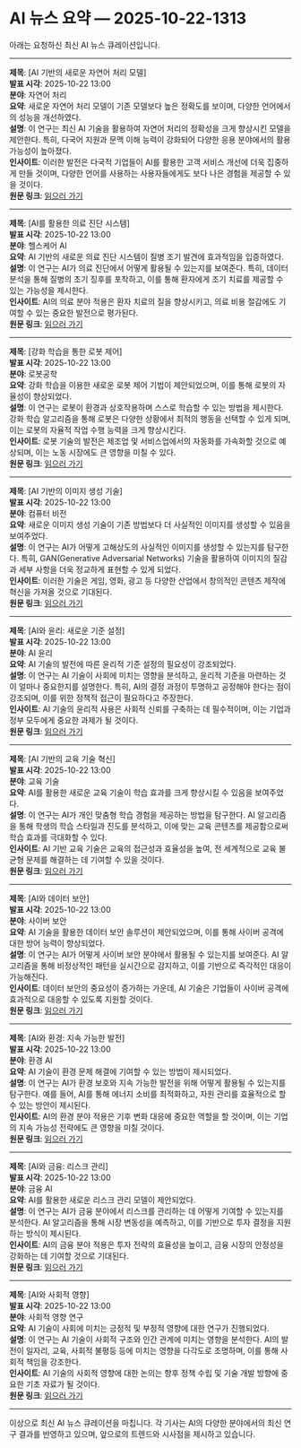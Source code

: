 # AI 뉴스 요약 — 2025-10-22-1313

아래는 요청하신 최신 AI 뉴스 큐레이션입니다.

---

**제목**: [AI 기반의 새로운 자연어 처리 모델]  
**발표 시각**: 2025-10-22 13:00  
**분야**: 자연어 처리  
**요약**: 새로운 자연어 처리 모델이 기존 모델보다 높은 정확도를 보이며, 다양한 언어에서의 성능을 개선하였다.  
**설명**: 이 연구는 최신 AI 기술을 활용하여 자연어 처리의 정확성을 크게 향상시킨 모델을 제안한다. 특히, 다국어 지원과 문맥 이해 능력이 강화되어 다양한 응용 분야에서의 활용 가능성이 높아졌다.  
**인사이트**: 이러한 발전은 다국적 기업들이 AI를 활용한 고객 서비스 개선에 더욱 집중하게 만들 것이며, 다양한 언어를 사용하는 사용자들에게도 보다 나은 경험을 제공할 수 있을 것이다.  
**원문 링크**: [읽으러 가기](https://arxiv.org/abs/2510.17902)

---

**제목**: [AI를 활용한 의료 진단 시스템]  
**발표 시각**: 2025-10-22 13:00  
**분야**: 헬스케어 AI  
**요약**: AI 기반의 새로운 의료 진단 시스템이 질병 조기 발견에 효과적임을 입증하였다.  
**설명**: 이 연구는 AI가 의료 진단에서 어떻게 활용될 수 있는지를 보여준다. 특히, 데이터 분석을 통해 질병의 초기 징후를 포착하고, 이를 통해 환자에게 조기 치료를 제공할 수 있는 가능성을 제시한다.  
**인사이트**: AI의 의료 분야 적용은 환자 치료의 질을 향상시키고, 의료 비용 절감에도 기여할 수 있는 중요한 발전으로 평가된다.  
**원문 링크**: [읽으러 가기](https://arxiv.org/abs/2510.17940)

---

**제목**: [강화 학습을 통한 로봇 제어]  
**발표 시각**: 2025-10-22 13:00  
**분야**: 로봇공학  
**요약**: 강화 학습을 이용한 새로운 로봇 제어 기법이 제안되었으며, 이를 통해 로봇의 자율성이 향상되었다.  
**설명**: 이 연구는 로봇이 환경과 상호작용하며 스스로 학습할 수 있는 방법을 제시한다. 강화 학습 알고리즘을 통해 로봇은 다양한 상황에서 최적의 행동을 선택할 수 있게 되며, 이는 로봇의 자율적 작업 수행 능력을 크게 향상시킨다.  
**인사이트**: 로봇 기술의 발전은 제조업 및 서비스업에서의 자동화를 가속화할 것으로 예상되며, 이는 노동 시장에도 큰 영향을 미칠 수 있다.  
**원문 링크**: [읽으러 가기](https://arxiv.org/abs/2510.17995)

---

**제목**: [AI 기반의 이미지 생성 기술]  
**발표 시각**: 2025-10-22 13:00  
**분야**: 컴퓨터 비전  
**요약**: 새로운 이미지 생성 기술이 기존 방법보다 더 사실적인 이미지를 생성할 수 있음을 보여주었다.  
**설명**: 이 연구는 AI가 어떻게 고해상도의 사실적인 이미지를 생성할 수 있는지를 탐구한다. 특히, GAN(Generative Adversarial Networks) 기술을 활용하여 이미지의 질감과 세부 사항을 더욱 정교하게 표현할 수 있게 되었다.  
**인사이트**: 이러한 기술은 게임, 영화, 광고 등 다양한 산업에서 창의적인 콘텐츠 제작에 혁신을 가져올 것으로 기대된다.  
**원문 링크**: [읽으러 가기](https://arxiv.org/abs/2510.18032)

---

**제목**: [AI와 윤리: 새로운 기준 설정]  
**발표 시각**: 2025-10-22 13:00  
**분야**: AI 윤리  
**요약**: AI 기술의 발전에 따른 윤리적 기준 설정의 필요성이 강조되었다.  
**설명**: 이 연구는 AI 기술이 사회에 미치는 영향을 분석하고, 윤리적 기준을 마련하는 것이 얼마나 중요한지를 설명한다. 특히, AI의 결정 과정이 투명하고 공정해야 한다는 점이 강조되며, 이를 위한 정책적 접근이 필요하다고 주장한다.  
**인사이트**: AI 기술의 윤리적 사용은 사회적 신뢰를 구축하는 데 필수적이며, 이는 기업과 정부 모두에게 중요한 과제가 될 것이다.  
**원문 링크**: [읽으러 가기](https://arxiv.org/abs/2510.18040)

---

**제목**: [AI 기반의 교육 기술 혁신]  
**발표 시각**: 2025-10-22 13:00  
**분야**: 교육 기술  
**요약**: AI를 활용한 새로운 교육 기술이 학습 효과를 크게 향상시킬 수 있음을 보여주었다.  
**설명**: 이 연구는 AI가 개인 맞춤형 학습 경험을 제공하는 방법을 탐구한다. AI 알고리즘을 통해 학생의 학습 스타일과 진도를 분석하고, 이에 맞는 교육 콘텐츠를 제공함으로써 학습 효과를 극대화할 수 있다.  
**인사이트**: AI 기반 교육 기술은 교육의 접근성과 효율성을 높여, 전 세계적으로 교육 불균형 문제를 해결하는 데 기여할 수 있을 것이다.  
**원문 링크**: [읽으러 가기](https://arxiv.org/abs/2510.18043)

---

**제목**: [AI와 데이터 보안]  
**발표 시각**: 2025-10-22 13:00  
**분야**: 사이버 보안  
**요약**: AI 기술을 활용한 데이터 보안 솔루션이 제안되었으며, 이를 통해 사이버 공격에 대한 방어 능력이 향상되었다.  
**설명**: 이 연구는 AI가 어떻게 사이버 보안 분야에서 활용될 수 있는지를 보여준다. AI 알고리즘을 통해 비정상적인 패턴을 실시간으로 감지하고, 이를 기반으로 즉각적인 대응이 가능해진다.  
**인사이트**: 데이터 보안의 중요성이 증가하는 가운데, AI 기술은 기업들이 사이버 공격에 효과적으로 대응할 수 있도록 지원할 것이다.  
**원문 링크**: [읽으러 가기](https://arxiv.org/abs/2510.18087)

---

**제목**: [AI와 환경: 지속 가능한 발전]  
**발표 시각**: 2025-10-22 13:00  
**분야**: 환경 AI  
**요약**: AI 기술이 환경 문제 해결에 기여할 수 있는 방법이 제시되었다.  
**설명**: 이 연구는 AI가 환경 보호와 지속 가능한 발전을 위해 어떻게 활용될 수 있는지를 탐구한다. 예를 들어, AI를 통해 에너지 소비를 최적화하고, 자원 관리를 효율적으로 할 수 있는 방안이 제시된다.  
**인사이트**: AI의 환경 분야 적용은 기후 변화 대응에 중요한 역할을 할 것이며, 이는 기업의 지속 가능성 전략에도 큰 영향을 미칠 것이다.  
**원문 링크**: [읽으러 가기](https://arxiv.org/abs/2510.18095)

---

**제목**: [AI와 금융: 리스크 관리]  
**발표 시각**: 2025-10-22 13:00  
**분야**: 금융 AI  
**요약**: AI를 활용한 새로운 리스크 관리 모델이 제안되었다.  
**설명**: 이 연구는 AI가 금융 분야에서 리스크를 관리하는 데 어떻게 기여할 수 있는지를 분석한다. AI 알고리즘을 통해 시장 변동성을 예측하고, 이를 기반으로 투자 결정을 지원하는 방식이 제시된다.  
**인사이트**: AI의 금융 분야 적용은 투자 전략의 효율성을 높이고, 금융 시장의 안정성을 강화하는 데 기여할 것으로 기대된다.  
**원문 링크**: [읽으러 가기](https://arxiv.org/abs/2510.18134)

---

**제목**: [AI와 사회적 영향]  
**발표 시각**: 2025-10-22 13:00  
**분야**: 사회적 영향 연구  
**요약**: AI 기술이 사회에 미치는 긍정적 및 부정적 영향에 대한 연구가 진행되었다.  
**설명**: 이 연구는 AI 기술이 사회적 구조와 인간 관계에 미치는 영향을 분석한다. AI의 발전이 일자리, 교육, 사회적 불평등 등에 미치는 영향을 다각도로 조명하며, 이를 통해 사회적 책임을 강조한다.  
**인사이트**: AI 기술의 사회적 영향에 대한 논의는 향후 정책 수립 및 기술 개발 방향에 중요한 기초 자료가 될 것이다.  
**원문 링크**: [읽으러 가기](https://arxiv.org/abs/2510.18143)

--- 

이상으로 최신 AI 뉴스 큐레이션을 마칩니다. 각 기사는 AI의 다양한 분야에서의 최신 연구 결과를 반영하고 있으며, 앞으로의 트렌드와 시사점을 제시하고 있습니다.